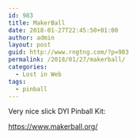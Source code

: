 ```yaml
---
id: 983
title: MakerBall
date: 2018-01-27T22:45:50+01:00
author: admin
layout: post
guid: http://www.rngtng.com/?p=983
permalink: /2018/01/27/makerball/
categories:
  - Lost in Web
tags:
  - pinball
---
```

Very nice slick DYI Pinball Kit:



<https://www.makerball.org/>